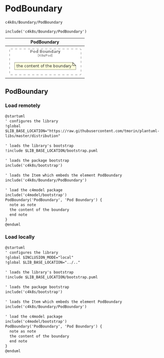 # PodBoundary


```text
c4k8s/Boundary/PodBoundary
```

```text
include('c4k8s/Boundary/PodBoundary')
```



| PodBoundary |
| :---: |
| ![illustration for PodBoundary](../../c4k8s/Boundary/PodBoundary.Local.png) |




## PodBoundary

### Load remotely
```plantuml
@startuml
' configures the library
!global $LIB_BASE_LOCATION="https://raw.githubusercontent.com/tmorin/plantuml-libs/master/distribution"

' loads the library's bootstrap
!include $LIB_BASE_LOCATION/bootstrap.puml

' loads the package bootstrap
include('c4k8s/bootstrap')

' loads the Item which embeds the element PodBoundary
include('c4k8s/Boundary/PodBoundary')

' load the c4model package
include('c4model/bootstrap')
PodBoundary('PodBoundary', 'Pod Boundary') {
  note as note
  the content of the boundary
  end note
}
@enduml
```

### Load locally
```plantuml
@startuml
' configures the library
!global $INCLUSION_MODE="local"
!global $LIB_BASE_LOCATION="../.."

' loads the library's bootstrap
!include $LIB_BASE_LOCATION/bootstrap.puml

' loads the package bootstrap
include('c4k8s/bootstrap')

' loads the Item which embeds the element PodBoundary
include('c4k8s/Boundary/PodBoundary')

' load the c4model package
include('c4model/bootstrap')
PodBoundary('PodBoundary', 'Pod Boundary') {
  note as note
  the content of the boundary
  end note
}
@enduml
```

